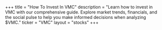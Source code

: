 +++
title = "How To Invest In VMC"
description = "Learn how to invest in VMC with our comprehensive guide. Explore market trends, financials, and the social pulse to help you make informed decisions when analyzing $VMC."
ticker = "VMC"
layout = "stocks"
+++

